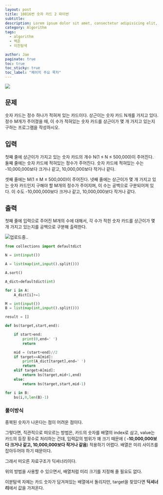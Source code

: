 ```yaml
---
layout: post
title: 10816번 숫자 카드 2 파이썬
subtitle:
description: Lorem ipsum dolor sit amet, consectetur adipisicing elit, sed do eiusmod tempor incididunt ut labore et dolore magna aliqua.
category: Algorithm
tags:
  - algorithm
  - 백준
  - 이진탐색

author: Jae
paginate: true
toc: true
toc_sticky: true
toc_label: "페이지 주요 목차"
---
```


![](https://imagedelivery.net/v7-TZByhOiJbNM9RaUdzSA/cf3a89e8-d971-4f66-74c8-4f3b00063100/public)

## 문제

숫자 카드는 정수 하나가 적혀져 있는 카드이다. 상근이는 숫자 카드 N개를 가지고 있다. 정수 M개가 주어졌을 때, 이 수가 적혀있는 숫자 카드를 상근이가 몇 개 가지고 있는지 구하는 프로그램을 작성하시오.

## 입력

첫째 줄에 상근이가 가지고 있는 숫자 카드의 개수 N(1 ≤ N ≤ 500,000)이 주어진다. 둘째 줄에는 숫자 카드에 적혀있는 정수가 주어진다. 숫자 카드에 적혀있는 수는 -10,000,000보다 크거나 같고, 10,000,000보다 작거나 같다.

셋째 줄에는 M(1 ≤ M ≤ 500,000)이 주어진다. 넷째 줄에는 상근이가 몇 개 가지고 있는 숫자 카드인지 구해야 할 M개의 정수가 주어지며, 이 수는 공백으로 구분되어져 있다. 이 수도 -10,000,000보다 크거나 같고, 10,000,000보다 작거나 같다.

## 출력

첫째 줄에 입력으로 주어진 M개의 수에 대해서, 각 수가 적힌 숫자 카드를 상근이가 몇 개 가지고 있는지를 공백으로 구분해 출력한다.

![업로드중..](blob:https://velog.io/068865f8-9b84-496e-962c-919259677ab4)

```python
from collections import defaultdict

N = int(input())

A = list(map(int,input().split()))

A.sort()

A_dict=defaultdict(int)

for i in A:
    A_dict[i]+=1

M = int(input())
B = list(map(int,input().split()))

result = []

def bs(target,start,end):

    if start>end:
        print(0,end=' ')
        return

    mid = (start+end)//2
    if target==A[mid]:
        print(A_dict[target],end=' ')
        return
    elif target>A[mid]:
        return bs(target,mid+1,end)
    else:
        return bs(target,start,mid-1)

for i in B:
    bs(i,0,len(B)-1)
```

### 풀이방식

중복된 숫자가 나온다는 점이 어려운 점이다.

그렇다면, 직관적으로 떠오르는 방법은, 카드의 숫자를 배열의 index로 삼고, value는 카드의 등장 횟수로 처리하는 건데, 입력값의 범위가 꽤 크기 때문에 ( **-10,000,000보다 크거나 같고, 10,000,000보다 작거나 같음**) 적용하기 어렵다. 배열은 미리 사이즈를 잡아두어야 하기 때문이다.

그래서 떠오른 자료구조가 딕셔너리이다.

위의 방법을 사용할 수 있으면서, 배열처럼 미리 크기를 지정해 줄 필요도 없다.

이분탐색 자체는 카드 숫자가 담겨져있는 배열에서 돌리지만, target을 찾았다면 **딕셔너리**에서 값을 가져온다.
